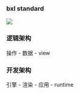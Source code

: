 ### bxl standard

![](https://raw.githubusercontent.com/aJean/radical/master/frame.png)

### 逻辑架构
操作 - 数据 - view

### 开发架构
引擎 - 渲染 - 应用 - runtime
